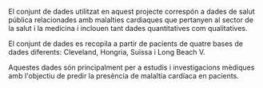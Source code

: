 El conjunt de dades utilitzat en aquest projecte correspón a dades de salut pública relacionades amb malalties cardiaques que pertanyen al sector de la salut i la medicina i inclouen tant dades quantitatives com qualitatives. 

El conjunt de dades es recopila a partir de pacients de quatre bases de dades diferents: Cleveland, Hongria, Suïssa i Long Beach V. 

Aquestes dades són principalment per a estudis i investigacions mèdiques amb l'objectiu de predir la presència de malaltia cardíaca en pacients.
